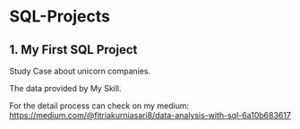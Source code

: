 # SQL-Projects

## 1. My First SQL Project
Study Case about unicorn companies.

The data provided by My Skill.

For the detail process can check on my medium: 
https://medium.com/@fitriakurniasari8/data-analysis-with-sql-6a10b683617 

